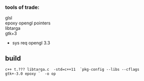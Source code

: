 ### tools of trade:  
  glsl  
  epoxy opengl pointers  
  libtarga  
  gtk+3  
 - sys req opengl 3.3
## build 
```
c++ t.??? libtarga.c  -std=c++11  `pkg-config --libs --cflags  gtk+-3.0 epoxy `  -o op
```
 